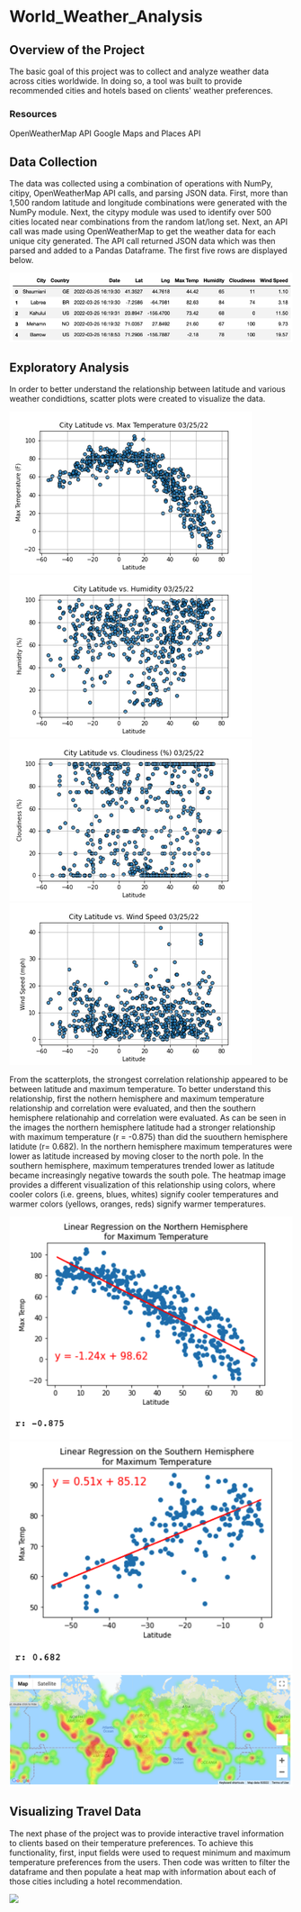 # World_Weather_Analysis
## Overview of the Project
The basic goal of this project was to collect and analyze weather data across cities worldwide. In doing so, a tool was built to provide recommended cities and hotels based on clients' weather preferences.

### Resources
OpenWeatherMap API
Google Maps and Places API

## Data Collection
The data was collected using a combination of operations with NumPy, citipy, OpenWeatherMap API calls, and parsing JSON data. First, more than 1,500 random latitude and longitude combinations were generated with the NumPy module. Next, the citypy module was used to identify over 500 cities located near combinations from the random lat/long set. Next, an API call was made using OpenWeatherMap to get the weather data for each unique city generated. The API call returned JSON data which was then parsed and added to a Pandas Dataframe. The first five rows are displayed below.  

<img src="weather_data/cities_df.png">

## Exploratory Analysis
In order to better understand the relationship between latitude and various weather condidtions, scatter plots were created to visualize the data. 

<img src="weather_data/Fig1.png">
<img src="weather_data/Fig2.png">
<img src="weather_data/Fig3.png">
<img src="weather_data/Fig4.png">

From the scatterplots, the strongest correlation relationship appeared to be between latitude and maximum temperature. To better understand this relationship, first the nothern hemisphere and maximum temperature relationship and correlation were evaluated, and  then the southern hemisphere relationahip and correlation were evaluated. As can be seen in the images the northern hemisphere latitude had a stronger relationship with maximum temperature (r = -0.875) than did the suouthern hemisphere latidute (r= 0.682). In the northern hemisphere maximum temperatures were lower as latitude increased by moving closer to the north pole.  In the southern hemisphere, maximum temperatures trended lower as latitude became increasingly negative towards the south pole. The heatmap image provides a different visualization of this relationship using colors, where cooler colors (i.e. greens, blues, whites) signify cooler temperatures and warmer colors (yellows, oranges, reds) signify warmer temperatures.   

<img src="weather_data/northern_regress_maxtemp.png">
<img src="weather_data/southern_regress_maxtemp.png">

<img src="weather_data/maxtemp_heatmap.png">

## Visualizing Travel Data
The next phase of the project was to provide interactive travel information to clients based on their temperature preferences. To achieve this functionality, first, input fields were used to request minimum and maximum temperature preferences from the users. Then code was written to filter the dataframe and then populate a heat map with information about each of those cities including a hotel recommendation. 

<img src="weather/data/hotel_heatmap.png">
